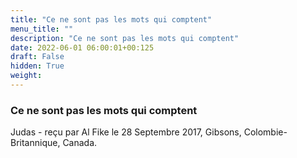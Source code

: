 ```yaml
---
title: "Ce ne sont pas les mots qui comptent"
menu_title: ""
description: "Ce ne sont pas les mots qui comptent"
date: 2022-06-01 06:00:01+00:125
draft: False
hidden: True
weight:
---
```

### Ce ne sont pas les mots qui comptent

Judas - reçu par Al Fike le 28 Septembre 2017, Gibsons, Colombie-Britannique, Canada.



